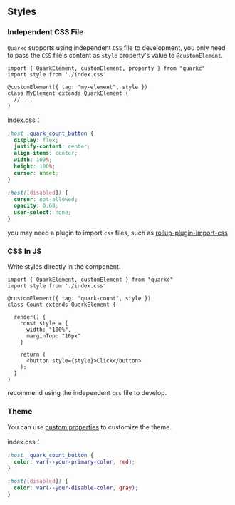 ## Styles

### Independent CSS File

`Quarkc` supports using independent `CSS` file to development, you only need to pass the `CSS` file's content as `style` property's value to `@customElement`.

```tsx
import { QuarkElement, customElement, property } from "quarkc"
import style from './index.css'

@customElement({ tag: "my-element", style })
class MyElement extends QuarkElement {
  // ...
}
```

index.css：

```css
:host .quark_count_button {
  display: flex;
  justify-content: center;
  align-items: center;
  width: 100%;
  height: 100%;
  cursor: unset;
}

:host([disabled]) {
  cursor: not-allowed;
  opacity: 0.68;
  user-select: none;
}
```

you may need a plugin to import `css` files, such as [rollup-plugin-import-css](https://www.npmjs.com/package/rollup-plugin-import-css)

### CSS In JS
Write styles directly in the component.

```tsx
import { QuarkElement, customElement } from "quarkc"
import style from './index.css'

@customElement({ tag: "quark-count", style })
class Count extends QuarkElement {

  render() {
    const style = {
      width: "100%",
      marginTop: "10px"
    }

    return (
      <button style={style}>Click</button>
    );
  }
}
```

recommend using the independent `css` file to develop.

### Theme

You can use [custom properties](https://developer.mozilla.org/en-US/docs/Web/CSS/--*) to customize the theme.

index.css：

```css
:host .quark_count_button {
  color: var(--your-primary-color, red);
}

:host([disabled]) {
  color: var(--your-disable-color, gray);
}
```